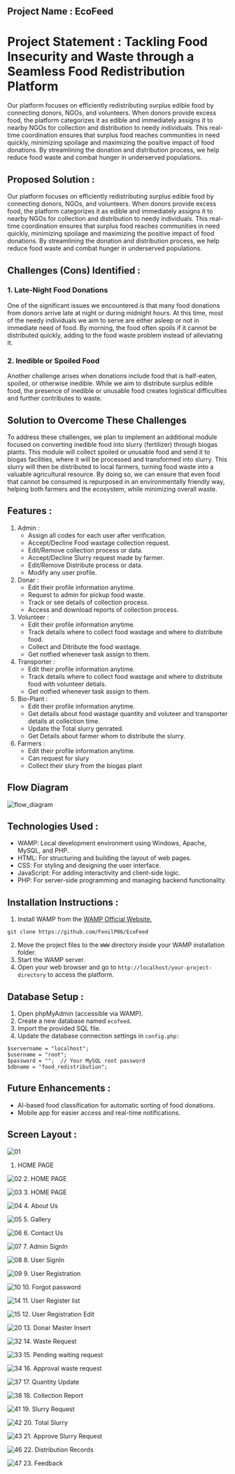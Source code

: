 ## Project Name : EcoFeed
# Project Statement : Tackling Food Insecurity and Waste through a Seamless Food Redistribution Platform
  Our platform focuses on efficiently redistributing surplus edible food by connecting donors, NGOs, and volunteers. When donors provide excess food, the platform categorizes it as edible and immediately assigns it to nearby NGOs for collection and distribution to needy individuals. This real-time coordination ensures that surplus food reaches communities in need quickly, minimizing spoilage and maximizing the positive impact of food donations. By streamlining the donation and distribution process, we help reduce food waste and combat hunger in underserved populations.
## Proposed Solution :
Our platform focuses on efficiently redistributing surplus edible food by connecting donors, NGOs, and volunteers. When donors provide excess food, the platform categorizes it as edible and immediately assigns it to nearby NGOs for collection and distribution to needy individuals. This real-time coordination ensures that surplus food reaches communities in need quickly, minimizing spoilage and maximizing the positive impact of food donations. By streamlining the donation and distribution process, we help reduce food waste and combat hunger in underserved populations.

## Challenges (Cons) Identified :
### 1. Late-Night Food Donations
One of the significant issues we encountered is that many food donations from donors arrive late at night or during midnight hours. At this time, most of the needy individuals we aim to serve are either asleep or not in immediate need of food. By morning, the food often spoils if it cannot be distributed quickly, adding to the food waste problem instead of alleviating it.

### 2. Inedible or Spoiled Food
Another challenge arises when donations include food that is half-eaten, spoiled, or otherwise inedible. While we aim to distribute surplus edible food, the presence of inedible or unusable food creates logistical difficulties and further contributes to waste.

## Solution to Overcome These Challenges
To address these challenges, we plan to implement an additional module focused on converting inedible food into slurry (fertilizer) through biogas plants. This module will collect spoiled or unusable food and send it to biogas facilities, where it will be processed and transformed into slurry. This slurry will then be distributed to local farmers, turning food waste into a valuable agricultural resource. By doing so, we can ensure that even food that cannot be consumed is repurposed in an environmentally friendly way, helping both farmers and the ecosystem, while minimizing overall waste.

## Features :
1. Admin :
   - Assign all codes for each user after verification.
   - Accept/Decline Food wastage collection request.
   - Edit/Remove collection process or data.
   - Accept/Decline Slurry request made by farmer.
   - Edit/Remove Distribute process or data.
   - Modify any user profile.
2. Donar :
   - Edit their profile information anytime.
   - Request to admin for pickup food waste.
   - Track or see details of collection process.
   - Access and download reports of collection process.
3. Volunteer :
   - Edit their profile information anytime.
   - Track details where to collect food wastage and where to distribute food.
   - Collect and Ditribute the food wastage.
   - Get notfied whenever task assign to them.
4. Transporter :
   - Edit their profile information anytime.
   - Track details where to collect food wastage and where to distribute food with volunteer detials.
   - Get notfied whenever task assign to them.
5. Bio-Plant :
   - Edit their profile information anytime.
   - Get details about food wastage quantity and voluteer and transporter details at collection time.
   - Update the Total slurry genrated.
   - Get Details about farmer whom to distribute the slurry.
6. Farmers :
   - Edit their profile information anytime.
   - Can request for slury
   - Collect their slury from the biogas plant

## Flow Diagram
![flow_diagram](https://github.com/user-attachments/assets/f142d0d1-d119-4fed-9063-edbadb7b00a3)

## Technologies Used :

- WAMP: Local development environment using Windows, Apache, MySQL, and PHP.
- HTML: For structuring and building the layout of web pages.
- CSS: For styling and designing the user interface.
- JavaScript: For adding interactivity and client-side logic.
- PHP: For server-side programming and managing backend functionality.

## Installation Instructions :

1. Install WAMP from the [WAMP Official Website.](https://www.wampserver.com/)
```
git clone https://github.com/FenilP06/EcoFeed
```
2. Move the project files to the ```WWW``` directory inside your WAMP installation folder.
3. Start the WAMP server.
4. Open your web browser and go to ```http://localhost/your-project-directory``` to access the platform.

## Database Setup :
1. Open phpMyAdmin (accessible via WAMP).
2. Create a new database named ```ecofeed```.
3. Import the provided SQL file.
4. Update the database connection settings in ```config.php:```
```
$servername = "localhost";
$username = "root";
$password = "";  // Your MySQL root password
$dbname = "food_redistribution";
```
## Future Enhancements :
  - AI-based food classification for automatic sorting of food donations.
  - Mobile app for easier access and real-time notifications.

## Screen Layout :

![01](https://github.com/user-attachments/assets/e0935e4d-f7d3-404e-ba7f-36c978f093fb)
  1. HOME PAGE

![02](https://github.com/user-attachments/assets/15a8b09a-4519-43b9-8f5a-7aba93e9b029)
  2. HOME PAGE

  
![03](https://github.com/user-attachments/assets/939d4915-72e9-42ab-9c84-34d908666e56)
  3. HOME PAGE


![04](https://github.com/user-attachments/assets/f1121f96-645e-420f-b7f8-c839c05f3363)
  4. About Us


![05](https://github.com/user-attachments/assets/65f0f5cd-9cef-4b22-8d9d-c619cc335571)
  5. Gallery


![06](https://github.com/user-attachments/assets/b334217b-0a91-42ba-b661-113b7372c2cd)
  6. Contact Us


![07](https://github.com/user-attachments/assets/13adcd6e-5907-486c-bfd5-7ead5e549a28)
  7. Admin SignIn


![08](https://github.com/user-attachments/assets/43a9e0d1-bfc4-43c1-a62e-c237b651bca7)
  8. User SignIn

  
![09](https://github.com/user-attachments/assets/819c0aaf-e5b6-4836-baef-87a50da7c992)
  9. User Registration

 
![10](https://github.com/user-attachments/assets/f70a4f56-db78-4c6c-9568-2c8250e71865)
  10. Forgot password


![14](https://github.com/user-attachments/assets/d4a3c289-2b42-4291-80c8-1f22d9b34d58)
  11. User Register list


![15](https://github.com/user-attachments/assets/4193ba20-edb2-44ef-922a-c8fcc70ae6a8)
  12. User Registration Edit


![20](https://github.com/user-attachments/assets/3b1491d2-c46f-4766-8a76-70b8dabcaee9)
  13. Donar Master Insert

 
![32](https://github.com/user-attachments/assets/90ffcef3-b600-4912-957a-2f6d9375167e)
14. Waste Request


![33](https://github.com/user-attachments/assets/180fb288-d27c-40f3-8539-ca85acd8dde7)
  15. Pending waiting request


![34](https://github.com/user-attachments/assets/b1711e4a-3aea-470f-8ae3-cd930d8fb5fc)
  16. Approval waste request

 
![37](https://github.com/user-attachments/assets/a1307657-438c-4ddc-9e0d-81b97fa1fcef)
  17. Quantity Update


![38](https://github.com/user-attachments/assets/bbc37a19-c1b9-4f1c-9f67-2aeba4d8bfac)
  18. Collection Report

 
![41](https://github.com/user-attachments/assets/2f728220-02fa-4327-99a0-be64849ec6e4)
  19. Slurry Request


![42](https://github.com/user-attachments/assets/558113d2-3ee9-483a-89af-ad17d7ad0b2d)
  20. Total Slurry


![43](https://github.com/user-attachments/assets/f76fa301-2b78-4ddf-8111-d7c47c549e6c)
  21. Approve Slurry Request


![46](https://github.com/user-attachments/assets/c1be4bd7-c357-4647-90f8-5a11dee266f3)
  22. Distribution Records

 
![47](https://github.com/user-attachments/assets/795446c2-7650-4d2a-a708-6ab52760012d)
  23. Feedback



